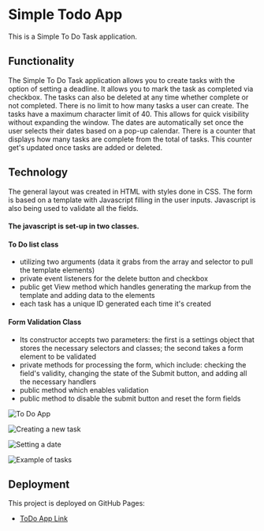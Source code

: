 # Simple Todo App

This is a Simple To Do Task application.

## Functionality

The Simple To Do Task application allows you to create tasks with the option of setting a deadline. It allows you to mark the task as completed via checkbox. The tasks can also be deleted at any time whether complete or not completed. There is no limit to how many tasks a user can create. The tasks have a maximum character limit of 40. This allows for quick visibility without expanding the window. The dates are automatically set once the user selects their dates based on a pop-up calendar. There is a counter that displays how many tasks are complete from the total of tasks. This counter get's updated once tasks are added or deleted.

## Technology

The general layout was created in HTML with styles done in CSS. The form is based on a template with Javascript filling in the user inputs. Javascript is also being used to validate all the fields.

#### The javascript is set-up in two classes.

#### To Do list class

- utilizing two arguments (data it grabs from the array and selector to pull the template elements)
- private event listeners for the delete button and checkbox
- public get View method which handles generating the markup from the template and adding data to the elements
- each task has a unique ID generated each time it's created

#### Form Validation Class

- Its constructor accepts two parameters: the first is a settings object that stores the necessary selectors and classes; the second takes a form element to be validated
- private methods for processing the form, which include: checking the field's validity, changing the state of the Submit button, and adding all the necessary handlers
- public method which enables validation
- public method to disable the submit button and reset the form fields

![To Do App](https://github.com/user-attachments/assets/a413b526-8193-49d3-ad2c-78ea311fa18a)

![Creating a new task](https://github.com/user-attachments/assets/85c8956b-4f6e-4a3e-9f34-c727d0e150af)

![Setting a date](https://github.com/user-attachments/assets/e3625b19-fc2e-41cf-9d74-611255f37c42)

![Example of tasks](https://github.com/user-attachments/assets/12346c30-5d6e-47a7-b517-f40e234860dc)

## Deployment

This project is deployed on GitHub Pages:

- [ToDo App Link](https://rezelution.github.io/se_project_todo-app/)
